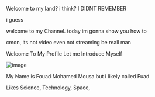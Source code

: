 Welcome to my land? i think? I DIDNT REMEMBER

i guess

welcome to my Channel. today im gonna show you how to 

cmon, its not video even not streaming be reall man

Welcome To My Profile 
Let me Introduce Myself

![image](https://user-images.githubusercontent.com/116826711/198337319-7a00ff59-56ea-40f2-aaed-edb64466e47d.png)




My Name is Fouad Mohamed Mousa but i likely called Fuad

Likes Science, Technology, Space, 
